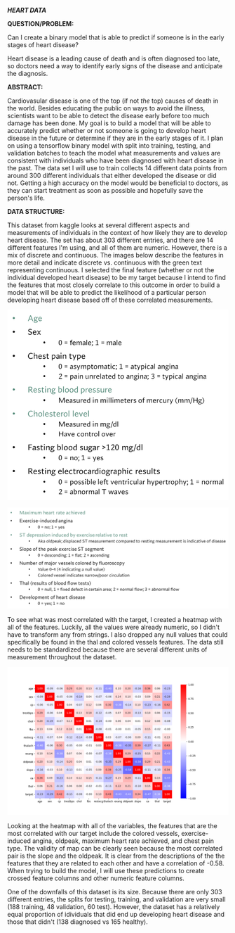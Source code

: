 ***HEART DATA***

**QUESTION/PROBLEM:**

Can I create a binary model that is able to predict if someone is in the early stages of heart disease?

Heart disease is a leading cause of death and is often diagnosed too late, so doctors need a way
to identify early signs of the disease and anticipate the diagnosis.


**ABSTRACT:**

Cardiovasular disease is one of the top (if not *the* top) causes of death in the world. Besides educating the 
public on ways to avoid the illness, scientists want to be able to detect the disease early
before too much damage has been done. My goal is to build a model that will be able to accurately predict whether or not 
someone is going to develop heart disease in the future or determine if they are in the early stages of it.
I plan on using a tensorflow binary model with split into training, testing, and validation batches to teach the
model what measurements and values are consistent with individuals who have been diagnosed with heart disease in 
the past. The data set I will use to train collects 14 different data points from around 300 different 
individuals that either developed the disease or did not. Getting a high accuracy on the model
would be beneficial to doctors, as they can start treatment as soon as possible and hopefully save
the person's life.


**DATA STRUCTURE:**

This dataset from kaggle looks at several different aspects and measurements of individuals in the context of how likely they
are to develop heart disease. The set has about 303 different entries, and there are 14 different features I'm using, and all of them are numeric. However, there is
a mix of discrete and continuous. The images below describe the features in more detail and indicate discrete vs. continuous
with the green text representing continuous. I selected the final feature (whether or not the individual developed heart disease) to be my target
because I intend to find the features that most closely correlate to this outcome in order to build a model that will 
be able to predict the likelihood of a particular person developing heart disease based off of these correlated measurements.


![img.png](img.png)

![img_1.png](img_1.png)


To see what was most correlated with the target, I created a heatmap with all of the features. Luckily, all the values were 
already numeric, so I didn't have to transform any from strings. I also dropped any null values that could specifically be found 
in the thal and colored vessels features. The data still needs to be standardized because there are several different units of
measurement throughout the dataset.

![Heatmap](Images/Final_heatmap.png)


Looking at the heatmap with all of the variables, the features that are the most correlated with our target include the colored
vessels, exercise-induced angina, oldpeak, maximum heart rate achieved, and chest pain type. The validity of map can be clearly seen 
because the most correlated pair is the slope and the oldpeak. It is clear from the descriptions of the the features that they are 
related to each other and have a correlation of -0.58. When trying to build the model, I will use these predictions to create crossed feature
columns and other numeric feature columns.

One of the downfalls of this dataset is its size. Because there are only 303 different entries, the splits for testing, training, and validation are 
very small (188 training, 48 validation, 60 test). However, the dataset has a relatively equal proportion of idividuals that
did end up developing heart disease and those that didn't (138 diagnosed vs 165 healthy).